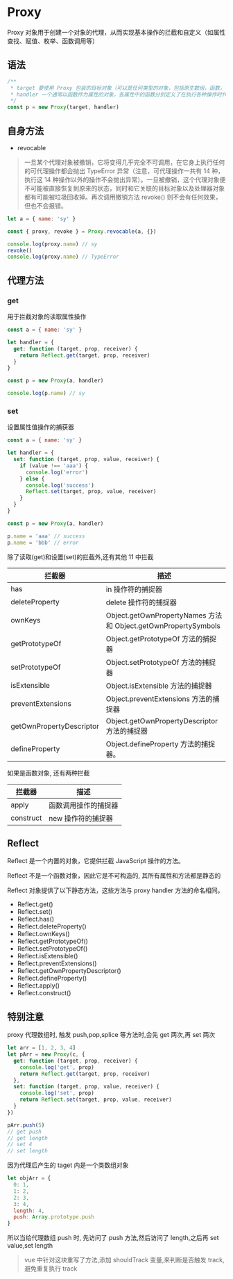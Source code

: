 # Proxy

Proxy 对象用于创建一个对象的代理，从而实现基本操作的拦截和自定义（如属性查找、赋值、枚举、函数调用等）

## 语法

```js
/**
 * target 要使用 Proxy 包装的目标对象（可以是任何类型的对象，包括原生数组，函数，甚至另一个代理）
 * handler 一个通常以函数作为属性的对象，各属性中的函数分别定义了在执行各种操作时代理 p 的行为。
 */
const p = new Proxy(target, handler)
```

## 自身方法

- revocable

> 一旦某个代理对象被撤销，它将变得几乎完全不可调用，在它身上执行任何的可代理操作都会抛出 TypeError 异常（注意，可代理操作一共有 14 种，执行这 14 种操作以外的操作不会抛出异常）。一旦被撤销，这个代理对象便不可能被直接恢复到原来的状态，同时和它关联的目标对象以及处理器对象都有可能被垃圾回收掉。再次调用撤销方法 revoke() 则不会有任何效果，但也不会报错。

```js
let a = { name: 'sy' }

const { proxy, revoke } = Proxy.revocable(a, {})

console.log(proxy.name) // sy
revoke()
console.log(proxy.name) // TypeError
```

## 代理方法

### get

用于拦截对象的读取属性操作

```js
const a = { name: 'sy' }

let handler = {
  get: function (target, prop, receiver) {
    return Reflect.get(target, prop, receiver)
  }
}

const p = new Proxy(a, handler)

console.log(p.name) // sy
```

### set

设置属性值操作的捕获器

```js
const a = { name: 'sy' }

let handler = {
  set: function (target, prop, value, receiver) {
    if (value !== 'aaa') {
      console.log('error')
    } else {
      console.log('success')
      Reflect.set(target, prop, value, receiver)
    }
  }
}

const p = new Proxy(a, handler)

p.name = 'aaa' // success
p.name = 'bbb' // error
```

除了读取(get)和设置(set)的拦截外,还有其他 11 中拦截

| 拦截器                   | 描述                                                           |
| ------------------------ | -------------------------------------------------------------- |
| has                      | in 操作符的捕捉器                                              |
| deleteProperty           | delete 操作符的捕捉器                                          |
| ownKeys                  | Object.getOwnPropertyNames 方法和 Object.getOwnPropertySymbols |
| getPrototypeOf           | Object.getPrototypeOf 方法的捕捉器                             |
| setPrototypeOf           | Object.setPrototypeOf 方法的捕捉器                             |
| isExtensible             | Object.isExtensible 方法的捕捉器                               |
| preventExtensions        | Object.preventExtensions 方法的捕捉器                          |
| getOwnPropertyDescriptor | Object.getOwnPropertyDescriptor 方法的捕捉器                   |
| defineProperty           | Object.defineProperty 方法的捕捉器。                           |

如果是函数对象, 还有两种拦截

| 拦截器    | 描述                 |
| --------- | -------------------- |
| apply     | 函数调用操作的捕捉器 |
| construct | new 操作符的捕捉器   |

## Reflect

Reflect 是一个内置的对象，它提供拦截 JavaScript 操作的方法。

Reflect 不是一个函数对象，因此它是不可构造的, 其所有属性和方法都是静态的

Reflect 对象提供了以下静态方法，这些方法与 proxy handler 方法的命名相同。

- Reflect.get()
- Reflect.set()
- Reflect.has()
- Reflect.deleteProperty()
- Reflect.ownKeys()
- Reflect.getPrototypeOf()
- Reflect.setPrototypeOf()
- Reflect.isExtensible()
- Reflect.preventExtensions()
- Reflect.getOwnPropertyDescriptor()
- Reflect.defineProperty()
- Reflect.apply()
- Reflect.construct()

## 特别注意

proxy 代理数组时, 触发 push,pop,splice 等方法时,会先 get 两次,再 set 两次

```js
let arr = [1, 2, 3, 4]
let pArr = new Proxy(c, {
  get: function (target, prop, receiver) {
    console.log('get', prop)
    return Reflect.get(target, prop, receiver)
  },
  set: function (target, prop, value, receiver) {
    console.log('set', prop)
    return Reflect.set(target, prop, value, receiver)
  }
})

pArr.push(5)
// get push
// get length
// set 4
// set length
```

因为代理后产生的 taget 内是一个类数组对象

```js
let objArr = {
  0: 1,
  1: 2,
  2: 3,
  3: 4,
  length: 4,
  push: Array.prototype.push
}
```

所以当给代理数组 push 时, 先访问了 push 方法,然后访问了 length,之后再 set value,set length

> vue 中针对这块重写了方法,添加 shouldTrack 变量,来判断是否触发 track,避免重复执行 track
